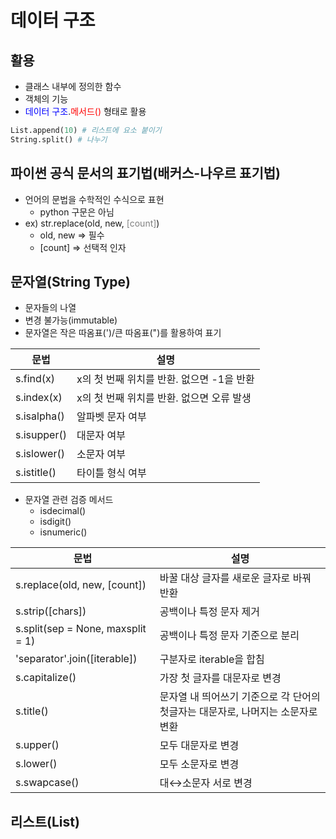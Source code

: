 # 데이터 구조

## 활용

- 클래스 내부에 정의한 함수
- 객체의 기능
- <span style="color:blue">데이터 구조</span>.<span style="color:red">메서드()</span> 형태로 활용

```python
List.append(10) # 리스트에 요소 붙이기
String.split() # 나누기
```

## 파이썬 공식 문서의 표기법(배커스-나우르 표기법)

- 언어의 문법을 수학적인 수식으로 표현
  - python 구문은 아님
- ex) str.replace(old, new, <span style="color:gray">[count]</span>)
  - old, new => 필수
  - [count] => 선택적 인자

## 문자열(String Type)

- 문자들의 나열
- 변경 불가능(immutable)
- 문자열은 작은 따옴표(')/큰 따옴표(")를 활용하여 표기

| 문법        | 설명                                      |
| ----------- | ----------------------------------------- |
| s.find(x)   | x의 첫 번째 위치를 반환. 없으면 -1을 반환 |
| s.index(x)  | x의 첫 번째 위치를 반환. 없으면 오류 발생 |
| s.isalpha() | 알파벳 문자 여부                          |
| s.isupper() | 대문자 여부                               |
| s.islower() | 소문자 여부                               |
| s.istitle() | 타이틀 형식 여부                          |

- 문자열 관련 검증 메서드
  - isdecimal()
  - isdigit()
  - isnumeric()

| 문법                              | 설명                                                         |
| --------------------------------- | ------------------------------------------------------------ |
| s.replace(old, new, [count])      | 바꿀 대상 글자를 새로운 글자로 바꿔 반환                     |
| s.strip([chars])                  | 공백이나 특정 문자 제거                                      |
| s.split(sep = None, maxsplit = 1) | 공백이나 특정 문자 기준으로 분리                             |
| 'separator'.join([iterable])      | 구분자로 iterable을 합침                                     |
| s.capitalize()                    | 가장 첫 글자를 대문자로 변경                                 |
| s.title()                         | 문자열 내 띄어쓰기 기준으로 각 단어의 첫글자는 대문자로, 나머지는 소문자로 변환 |
| s.upper()                         | 모두 대문자로 변경                                           |
| s.lower()                         | 모두 소문자로 변경                                           |
| s.swapcase()                      | 대↔소문자 서로 변경                                          |

## 리스트(List)

